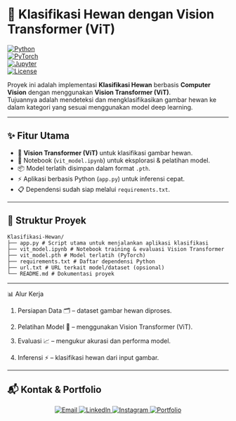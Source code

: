 # 🐾 Klasifikasi Hewan dengan Vision Transformer (ViT)

[![Python](https://img.shields.io/badge/Python-3.9+-blue.svg)](https://www.python.org/)  
[![PyTorch](https://img.shields.io/badge/PyTorch-2.0+-EE4C2C.svg?logo=pytorch)](https://pytorch.org/)  
[![Jupyter](https://img.shields.io/badge/Jupyter-Notebook-orange.svg?logo=jupyter)](https://jupyter.org/)  
[![License](https://img.shields.io/badge/License-MIT-green.svg)](LICENSE)  

Proyek ini adalah implementasi **Klasifikasi Hewan** berbasis **Computer Vision** dengan menggunakan **Vision Transformer (ViT)**.  
Tujuannya adalah mendeteksi dan mengklasifikasikan gambar hewan ke dalam kategori yang sesuai menggunakan model deep learning.  

---

## ✨ Fitur Utama

- 🔬 **Vision Transformer (ViT)** untuk klasifikasi gambar hewan.  
- 📝 Notebook (`vit_model.ipynb`) untuk eksplorasi & pelatihan model.  
- 📦 Model terlatih disimpan dalam format `.pth`.  
- ⚡ Aplikasi berbasis Python (`app.py`) untuk inferensi cepat.  
- 📋 Dependensi sudah siap melalui `requirements.txt`.  

---

## 📂 Struktur Proyek
```
Klasifikasi-Hewan/
├── app.py # Script utama untuk menjalankan aplikasi klasifikasi
├── vit_model.ipynb # Notebook training & evaluasi Vision Transformer
├── vit_model.pth # Model terlatih (PyTorch)
├── requirements.txt # Daftar dependensi Python
├── url.txt # URL terkait model/dataset (opsional)
└── README.md # Dokumentasi proyek
```

---

📊 Alur Kerja

1. Persiapan Data 🗂️ – dataset gambar hewan diproses.

2. Pelatihan Model 🧠 – menggunakan Vision Transformer (ViT).

3. Evaluasi 📈 – mengukur akurasi dan performa model.

4. Inferensi ⚡ – klasifikasi hewan dari input gambar.

---

## 📬 Kontak & Portfolio

<p align="center">
  <a href="mailto:frenkygilang@gmail.com" target="_blank">
    <img src="https://img.shields.io/badge/Email-D14836?style=for-the-badge&logo=gmail&logoColor=white" alt="Email">
  </a>
  <a href="https://www.linkedin.com/in/frenkyy" target="_blank">
    <img src="https://img.shields.io/badge/LinkedIn-0A66C2?style=for-the-badge&logo=linkedin&logoColor=white" alt="LinkedIn">
  </a>
  <a href="https://www.instagram.com/frenskuyy" target="_blank">
    <img src="https://img.shields.io/badge/Instagram-E4405F?style=for-the-badge&logo=instagram&logoColor=white" alt="Instagram">
  </a>
  <a href="https://frenskuy.github.io/Personal-Web/" target="_blank">
    <img src="https://img.shields.io/badge/Portfolio-000000?style=for-the-badge&logo=firefox&logoColor=white" alt="Portfolio">
  </a>
</p>
